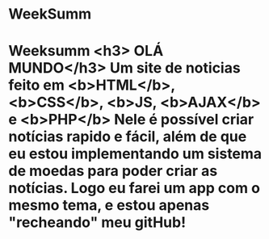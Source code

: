 # WeekSumm
# Weeksumm  &lt;h3> OLÁ MUNDO&lt;/h3>  Um site de noticias feito em &lt;b>HTML&lt;/b>, &lt;b>CSS&lt;/b>, &lt;b>JS, &lt;b>AJAX&lt;/b> e &lt;b>PHP&lt;/b>   Nele é possível criar notícias rapido e fácil, além de que eu estou implementando um sistema de moedas para poder criar as notícias. Logo eu farei um app com o mesmo tema, e estou apenas "recheando" meu gitHub!
